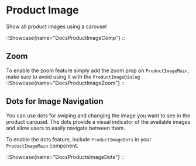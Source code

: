 # Product Image

Show all product images using a carousel

::Showcase{name="DocsProductImageComp"}
::

## Zoom

To enable the zoom feature simply add the zoom prop on `ProductImageMain`, make sure to avoid using it with the `ProductImageDialog`
::Showcase{name="DocsProductImageZoom"}
::

## Dots for Image Navigation

You can use dots for swiping and changing the image you want to see in the product carousel. The dots provide a visual indicator of the available images and allow users to easily navigate between them.

To enable the dots feature, include `ProductImageDots` in your `ProductImageMain` component.

::Showcase{name="DocsProductsImageDots"}
::